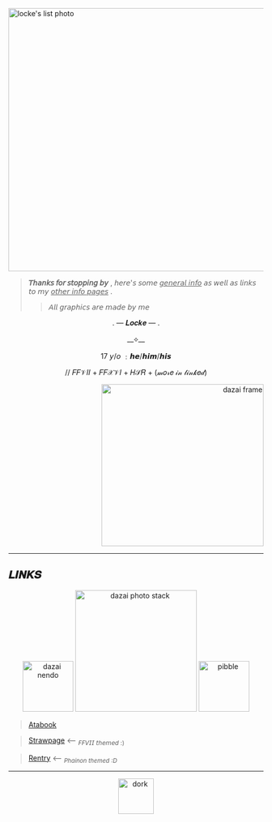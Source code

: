 <p align="left">
    <img width="520" src="https://github.com/user-attachments/assets/f2aefb64-25e7-442c-8f17-12cf28658401" alt="locke's list photo">
</p>

> **𝘛𝘩𝘢𝘯𝘬𝘴 𝘧𝘰𝘳 𝘴𝘵𝘰𝘱𝘱𝘪𝘯𝘨 𝘣𝘺** , 𝘩𝘦𝘳𝘦'𝘴 𝘴𝘰𝘮𝘦 <ins>𝘨𝘦𝘯𝘦𝘳𝘢𝘭 𝘪𝘯𝘧𝘰</ins> 𝘢𝘴 𝘸𝘦𝘭𝘭 𝘢𝘴 𝘭𝘪𝘯𝘬𝘴 𝘵𝘰 𝘮𝘺 <ins>𝘰𝘵𝘩𝘦𝘳 𝘪𝘯𝘧𝘰 𝘱𝘢𝘨𝘦𝘴</ins> .
>> *𝘈𝘭𝘭 𝘨𝘳𝘢𝘱𝘩𝘪𝘤𝘴 𝘢𝘳𝘦 𝘮𝘢𝘥𝘦 𝘣𝘺 𝘮𝘦* 

<p align="center">
              . —      𝑳𝒐𝒄𝒌𝒆    — .
</p>
<p align="center">
__⟡__  
</p>
<p align="center">
            17 𝘺/𝘰   ﹕𝙝𝙚/𝙝𝙞𝙢/𝙝𝙞𝙨  
</p>
<p align="center">
// 𝐹𝐹𝒱𝐼𝐼 + 𝐹𝐹𝒳𝒱𝐼 + 𝐻𝒮𝑅 + (𝓂𝑜𝓇𝑒 𝒾𝓃 𝓁𝒾𝓃𝓀𝑒𝒹)
<p align="right">
    <img width="320" src="https://github.com/user-attachments/assets/adb3eb5b-9568-455b-ada9-005f27ce93a8" alt="dazai frame">
</p>

***
## 𝑳𝑰𝑵𝑲𝑺 
<p align="center">
  <img width="100" src="https://github.com/user-attachments/assets/187df6be-e6ca-4fab-a5b1-26de5d1858de" alt="dazai nendo">
    <img width="240" src="https://github.com/user-attachments/assets/aeff433e-6552-40c5-91e8-7b996cdad312" alt="dazai photo stack">
  <img width="100" src="https://github.com/user-attachments/assets/47056f17-5d36-4752-bba6-8f8586587518" alt="pibble">
</p>

> [Atabook](https://loosestrifes.atabook.org/)
>

> [Strawpage](https://loosestrifes.straw.page/) <-- <sub>𝘍𝘍𝘝𝘐𝘐 𝘵𝘩𝘦𝘮𝘦𝘥 :)</sub>
>

> [Rentry](https://rentry.co/becomethedawn) <-- <sub>*Phainon themed :D*</sub>
>

***
<p align="center">
    <img width="70" src="https://github.com/user-attachments/assets/618b5766-368f-4b8b-ad09-dfd8a7763284" alt="dork">
</p>
<!--
**loosestrifes/loosestrifes** is a ✨ _special_ ✨ repository because its `README.md` (this file) appears on your GitHub profile.

Here are some ideas to get you started:

- 🔭 I’m currently working on ...
- 🌱 I’m currently learning ...
- 👯 I’m looking to collaborate on ...
- 🤔 I’m looking for help with ...
- 💬 Ask me about ...
- 📫 How to reach me: ...
- 😄 Pronouns: ...
- ⚡ Fun fact: ...
-->

